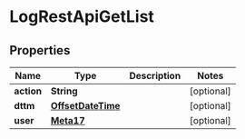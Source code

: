 # LogRestApiGetList

## Properties
Name | Type | Description | Notes
------------ | ------------- | ------------- | -------------
**action** | **String** |  |  [optional]
**dttm** | [**OffsetDateTime**](OffsetDateTime.md) |  |  [optional]
**user** | [**Meta17**](Meta17.md) |  |  [optional]
